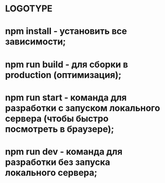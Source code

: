 # LOGOTYPE
# npm install - установить все зависимости;
# npm run build - для сборки в production (оптимизация); 
# npm run start - команда для разработки с запуском локального сервера (чтобы быстро посмотреть в браузере); 
# npm run dev - команда для разработки без запуска локального сервера;
